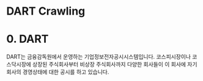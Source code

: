 DART Crawling
=============

# 0. DART
DART는 금융감독원에서 운영하는 기업정보전자공시시스템입니다. 코스피시장이나 코스닥시장에 상장된 주식회사부터 비상장 주식회사까지 다양한 회사들이 이 회사에 자기회사의 경영상태에 대한 공시를 하고 있습니다.



